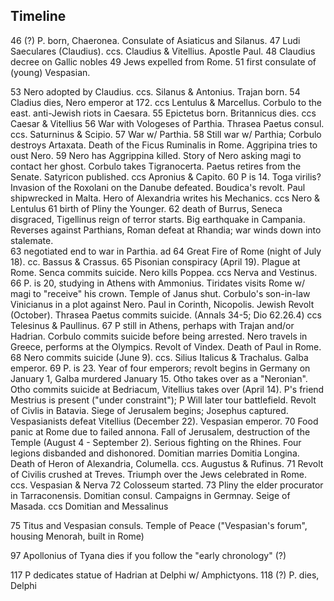 Timeline
--------

46 (?)  P. born, Chaeronea.  Consulate of Asiaticus and Silanus.
47 Ludi Saeculares (Claudius). ccs. Claudius & Vitellius.  Apostle Paul.
48 Claudius decree on Gallic nobles
49 Jews expelled from Rome. 
51 first consulate of (young) Vespasian. 

53 Nero adopted by Claudius. ccs. Silanus & Antonius. Trajan born.
54 Cladius dies, Nero emperor at 172.  ccs Lentulus & Marcellus. Corbulo to the east. anti-Jewish riots in Caesara.
55 Epictetus born. Britannicus dies. ccs Caesar & Vitellius
56 War with Vologeses of Parthia. Thrasea Paetus consul.  ccs. Saturninus & Scipio.
57 War w/ Parthia.
58 Still war w/ Parthia; Corbulo destroys Artaxata. Death of the Ficus Ruminalis in Rome. Aggripina tries to oust Nero. 
59 Nero has Aggrippina killed. Story of Nero asking magi to contact her ghost.  Corbulo takes Tigranocerta. Paetus retires from the Senate. Satyricon published. ccs Apronius & Capito.
60 P is 14. Toga virilis?  Invasion of the Roxolani on the Danube defeated. Boudica's revolt. Paul shipwrecked in Malta.  Hero of Alexandria writes his Mechanics. ccs Nero & Lentulus
61 birth of Pliny the Younger. 
62 death of Burrus, Seneca disgraced, Tigellinus reign of terror starts. Big earthquake in Campania. Reverses against Parthians, Roman defeat at Rhandia; war winds down into stalemate.  
63 negotiated end to war in Parthia.
ad
64 Great Fire of Rome (night of July 18). cc. Bassus & Crassus. 
65 Pisonian conspiracy (April 19).  Plague at Rome. Senca commits suicide. Nero kills Poppea. ccs Nerva and Vestinus.
66 P. is 20, studying in Athens with Ammonius. Tiridates visits Rome w/ magi to "receive" his crown. Temple of Janus shut. Corbulo's son-in-law Vinicianus in a plot against Nero. Paul in Corinth, Nicopolis. Jewish Revolt (October). Thrasea Paetus commits suicide. (Annals 34-5; Dio 62.26.4) ccs Telesinus & Paullinus. 
67 P still in Athens, perhaps with Trajan and/or Hadrian. Corbulo commits suicide before being arrested.  Nero travels in Greece, performs at the Olympics. Revolt of Vindex. Death of Paul in Rome. 
68 Nero commits suicide (June 9). ccs. Silius Italicus & Trachalus. Galba emperor.
69 P. is 23.  Year of four emperors; revolt begins in Germany on January 1, Galba murdered January 15. Otho takes over as a "Neronian". Otho commits suicide at Bedriacum, Vitellius takes over (April 14). P's friend Mestrius is present ("under constraint"); P Will later tour battlefield.   Revolt of Civlis in Batavia. Siege of Jerusalem begins; Josephus captured. Vespasianists defeat Vitellius (December 22). Vespasian emperor. 
70 Food panic at Rome due to failed annona. Fall of Jerusalem, destruction of the Temple (August 4 - September 2).  Serious fighting on the Rhines. Four legions disbanded and dishonored. Domitian marries Domitia Longina. Death of Heron of Alexandria, Columella. ccs. Augustus & Rufinus. 
71 Revolt of Civilis crushed at Treves. Triumph over the Jews celebrated in Rome. ccs. Vespasian & Nerva
72 Colosseum started. 
73 Pliny the elder procurator in Tarraconensis. Domitian consul. Campaigns in Germnay. Seige of Masada. ccs Domitian and Messalinus

75 Titus and Vespasian consuls. Temple of Peace ("Vespasian's forum", housing Menorah, built in Rome)


97 Apollonius of Tyana dies if you follow the "early chronology" (?) 

117 P dedicates statue of Hadrian at Delphi w/ Amphictyons.
118 (?)  P. dies, Delphi
